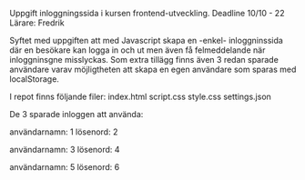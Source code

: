 Uppgift inloggningssida i kursen frontend-utveckling.
Deadline 10/10 - 22
Lärare: Fredrik

Syftet med uppgiften att med Javascript skapa en -enkel- inloggninssida där en besökare kan logga in och ut men även få felmeddelande när inloggninsgne misslyckas. Som extra tillägg finns även 3 redan sparade användare varav möjligtheten att skapa en egen användare som sparas med localStorage.

I repot finns följande filer:
index.html
script.css
style.css
settings.json

De 3 sparade inloggen att använda:

användarnamn:   1
lösenord:       2

användarnamn:   3
lösenord:       4

användarnamn:   5 
lösenord:       6